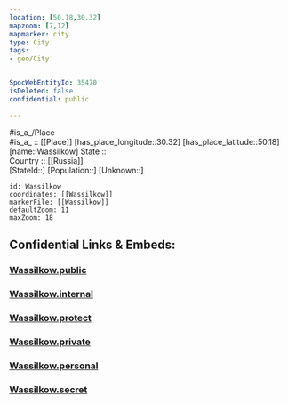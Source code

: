 ```yaml
---
location: [50.18,30.32] 
mapzoom: [7,12] 
mapmarker: city 
type: City
tags:
- geo/City


SpocWebEntityId: 35470
isDeleted: false
confidential: public

---
```

#is_a_/Place  
#is_a_ :: [[Place]] 
[has_place_longitude::30.32] 
[has_place_latitude::50.18] 
[name::Wassilkow] 
State ::  
Country :: [[Russia]]  
[StateId::] 
[Population::] 
[Unknown::] 


```leaflet
id: Wassilkow
coordinates: [[Wassilkow]] 
markerFile: [[Wassilkow]] 
defaultZoom: 11 
maxZoom: 18
```


## Confidential Links & Embeds: 

### [Wassilkow.public](/_public/\Earth\Continent\Europe\Europe~East\Ukraine\Regions~Ukraine\Kiev\CityWassilkow.public.md) 

### [Wassilkow.internal](/_internal/\Earth\Continent\Europe\Europe~East\Ukraine\Regions~Ukraine\Kiev\CityWassilkow.internal.md) 

### [Wassilkow.protect](/_protect/\Earth\Continent\Europe\Europe~East\Ukraine\Regions~Ukraine\Kiev\CityWassilkow.protect.md) 

### [Wassilkow.private](/_private/\Earth\Continent\Europe\Europe~East\Ukraine\Regions~Ukraine\Kiev\CityWassilkow.private.md) 

### [Wassilkow.personal](/_personal/\Earth\Continent\Europe\Europe~East\Ukraine\Regions~Ukraine\Kiev\CityWassilkow.personal.md) 

### [Wassilkow.secret](/_secret/\Earth\Continent\Europe\Europe~East\Ukraine\Regions~Ukraine\Kiev\CityWassilkow.secret.md)


